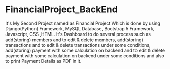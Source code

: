 # FinancialProject_BackEnd
It's My Second Project named as Financial Project Which is done by using Django(Python) Framework, MySQL Database, Bootstrap 5 Framework, Javascript, CSS ,HTML. It's Dashboard to do several process such as add(storing) members and to edit &amp; delete members, add(storing) transactions and to edit &amp; delete transactions under some conditions, add(storing) payment with some calculation on backend and to edit &amp; delete payment with some calculation on backend under some conditions and also to print Payment Details as PDF in it.
